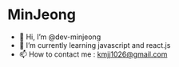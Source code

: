 # MinJeong

- 👋 Hi, I’m @dev-minjeong
- 🌱 I’m currently learning javascript and react.js
- 📫 How to contact me : [kmjj1026@gmail.com](mailto:kmjj1026@gmail.com)

